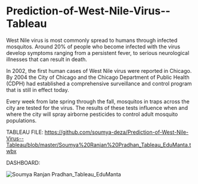 # Prediction-of-West-Nile-Virus--Tableau
West Nile virus is most commonly spread to humans through infected mosquitos. Around 20% of people who become infected with the virus develop symptoms ranging from a persistent fever, to serious neurological illnesses that can result in death.

In 2002, the first human cases of West Nile virus were reported in Chicago. By 2004 the City of Chicago and the Chicago Department of Public Health (CDPH) had established a comprehensive surveillance and control program that is still in effect today.

Every week from late spring through the fall, mosquitos in traps across the city are tested for the virus. The results of these tests influence when and where the city will spray airborne pesticides to control adult mosquito populations.

TABLEAU FILE: https://github.com/soumya-deza/Prediction-of-West-Nile-Virus--Tableau/blob/master/Soumya%20Ranjan%20Pradhan_Tableau_EduManta.twbx


DASHBOARD:



![Soumya Ranjan Pradhan_Tableau_EduManta](https://user-images.githubusercontent.com/60499677/87554235-7fa1dc00-c6d1-11ea-9535-157c4ae1737f.png)
